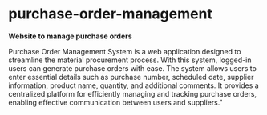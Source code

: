 # purchase-order-management
**Website to manage purchase orders**

Purchase Order Management System is a web application designed to streamline the material procurement process. With this system, logged-in users can generate purchase orders with ease. The system allows users to enter essential details such as purchase number, scheduled date, supplier information, product name, quantity, and additional comments. It provides a centralized platform for efficiently managing and tracking purchase orders, enabling effective communication between users and suppliers."
